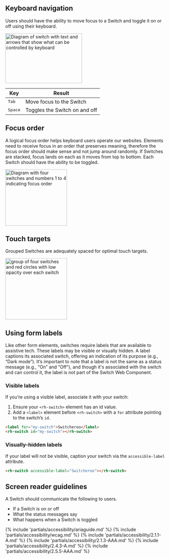 ## Keyboard navigation

Users should have the ability to move focus to a Switch and toggle it on or off using their keyboard.

<uxdot-example color-palette="lightest" width-adjustment="240px">
  <img alt="Diagram of switch with text and arrows that show what can be controlled by keyboard"
       src="../switch-keyboard-nav.svg"
       width="240"
       height="156">
</uxdot-example>

<rh-table>

| Key              | Result                        |
| ---------------- | ----------------------------- |
| <kbd>Tab</kbd>   | Move focus to the Switch      |
| <kbd>Space</kbd> | Toggles the Switch on and off |

</rh-table>

## Focus order

A logical focus order helps keyboard users operate our websites. Elements need to receive focus in an order that preserves meaning, therefore the focus order should make sense and not jump around randomly. If Switches are stacked, focus lands on each as it moves from top to bottom. Each Switch should have the ability to be toggled.

<uxdot-example color-palette="lightest" width-adjustment="193px">
  <img alt="Diagram with four switches and numbers 1 to 4 indicating focus order"
       src="../switch-focus-order.svg"
       width="193"
       height="176">
</uxdot-example>

## Touch targets

Grouped Switches are adequately spaced for optimal touch targets.

<uxdot-example color-palette="lightest" width-adjustment="192px">
  <img alt="group of four switches and red circles with low opacity over each switch"
       src="../switch-touch-targets.svg"
       width="193"
       height="192">
</uxdot-example>

## Using form labels

Like other form elements, switches require labels that are available to assistive tech. These labels may be visible or visually hidden. A label captions its associated switch, offering an indication of its purpose (e.g., “Dark mode”). It’s important to note that a label is not the same as a status message (e.g., “On” and “Off”), and though it's associated with the switch and can control it, the label is not part of the Switch Web Component.

### Visible labels

If you’re using a visible label, associate it with your switch:
1. Ensure your `<rh-switch>` element has an id value.
2. Add a `<label>` element before `<rh-switch>` with a `for` attribute pointing to the switch’s `id`.

```html rhcodeblock
<label for="my-switch">Switcheroo</label>
<rh-switch id="my-switch"></rh-switch>
```

### Visually-hidden labels

If your label will not be visible, caption your switch via the `accessible-label` attribute.

```html rhcodeblock
<rh-switch accessible-label="Switcheroo"></rh-switch>
```

## Screen reader guidelines

A Switch should communicate the following to users.

- If a Switch is on or off
- What the status messages say
- What happens when a Switch is toggled

{% include 'partials/accessibility/ariaguide.md' %}
{% include 'partials/accessibility/wcag.md' %}
{% include 'partials/accessibility/2.1.1-A.md' %}
{% include 'partials/accessibility/2.1.3-AAA.md' %}
{% include 'partials/accessibility/2.4.3-A.md' %}
{% include 'partials/accessibility/2.5.5-AAA.md' %}
